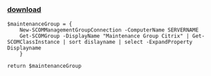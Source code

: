 ﻿---
pid:            6142
poster:         sepeck
title:          
date:           2015-12-18 23:36:14
format:         posh
parent:         0
parent:         0

---

# 

### [download](6142.ps1)



```posh
$maintenanceGroup = {
    New-SCOMManagementGroupConnection -ComputerName SERVERNAME
    Get-SCOMGroup -DisplayName "Maintenance Group Citrix" | Get-SCOMClassInstance | sort dislayname | select -ExpandProperty Displayname
    }

return $maintenanceGroup
```
